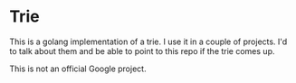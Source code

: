 # Trie

This is a golang implementation of a trie. I use it in a couple of projects. 
I'd to talk about them and be able to point to this repo if the trie comes up. 



This is not an official Google project. 